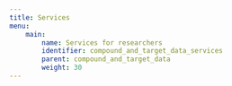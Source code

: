 ```yaml
---
title: Services
menu:
    main:
        name: Services for researchers
        identifier: compound_and_target_data_services
        parent: compound_and_target_data
        weight: 30
---
```


